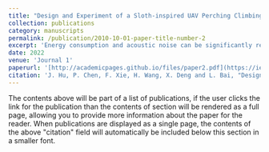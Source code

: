 ```yaml
---
title: "Design and Experiment of a Sloth-inspired UAV Perching Climbing Grasping Mechanism"
collection: publications
category: manuscripts
permalink: /publication/2010-10-01-paper-title-number-2
excerpt: 'Energy consumption and acoustic noise can be significantly reduced through perching in the sustained flights of small Unmanned Aerial Vehicles (UAVs). However, existing flying perched robots lack good mobility and adaptability to environmental changes. In order to solve the above problems, this paper proposes an adaptable UAV perching climbing grasping mechanism (UPCGM) from the structure and movement of sloths. The main innovation lies in the design of a step foot mechanism (SFM) consists of four step foot for perching, climbing, and grasping. Each foot has two servos, one at the hip joint and one at the knee joint, and a 304 stainless steel with curvature. We used genetic algorithm to optimize the size of SFM with the goal of stronger climbing ability and anti-interference ability. With experiments on its performance towards different objects, it could perch on different types of objects in outdoor environment and perform controlled movement on climbing targets, as well as target objects grasping and carrying by integrating it with a quadcopter.'
date: 2022
venue: 'Journal 1'
paperurl: '[http://academicpages.github.io/files/paper2.pdf](https://ieeexplore.ieee.org/abstract/document/10012005)'
citation: 'J. Hu, P. Chen, F. Xie, H. Wang, X. Deng and L. Bai, "Design and Experiment of a Sloth-inspired UAV Perching Climbing Grasping Mechanism," 2022 IEEE International Conference on Robotics and Biomimetics (ROBIO), Jinghong, China, 2022, pp. 1283-1288, doi: 10.1109/ROBIO55434.2022.10012005.'
---
```


The contents above will be part of a list of publications, if the user clicks the link for the publication than the contents of section will be rendered as a full page, allowing you to provide more information about the paper for the reader. When publications are displayed as a single page, the contents of the above "citation" field will automatically be included below this section in a smaller font.
